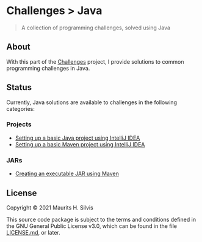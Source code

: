 # Challenges > Java

> A collection of programming challenges, solved using Java

## About

With this part of the [Challenges](https://github.com/mauritssilvis/challenges) project, I provide solutions to common programming challenges in Java.

## Status

Currently, Java solutions are available to challenges in the following categories:

### Projects

* [Setting up a basic Java project using IntelliJ IDEA](basic_java_project_intellij_idea)
* [Setting up a basic Maven project using IntelliJ IDEA](basic_maven_project_intellij)

### JARs

* [Creating an executable JAR using Maven](executable_jar_maven_intellij)

## License

Copyright © 2021 Maurits H. Silvis

This source code package is subject to the terms and conditions defined in the GNU General Public License v3.0, which can be found in the file [LICENSE.md](../LICENSE.md), or later.
